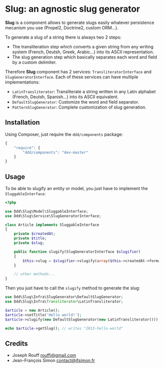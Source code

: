 Slug: an agnostic slug generator
================================

**Slug** is a component allows to generate slugs easily whatever persistence
mecanism you use (Propel2, Doctrine2, custom ORM...).

To generate a slug of a string there is always two 2 steps:

- The transliteration step which converts a given string from any writing system
  (French, Deutsh, Greek, Arabic...) into its ASCII representation.
- The slug generation step which basically separates each word and field by a custom delimiter.

Therefore **Slug** component has 2 services: `TransliteratorInterface` and `SlugGeneratorInterface`. Each of these services
can have multiple implementations:

- `LatinTransliterator`: Transliterate a string written in any Latin
  alphabet (French, Deutsh, Spanish...) into its ASCII equivalent.
- `DefaultSlugGenerator`: Customize the word and field separator.
- `PatternSlugGenerator`: Complete customization of slug generation.

Installation
------------

Using Composer, just require the `ddd/components` package:

``` javascript
{
    "require": {
        "ddd/components": "dev-master"
    }
}
```

Usage
-----

To be able to slugify an entity or model, you just have to implement the `SluggableInterface`:

``` php
<?php

use Ddd\Slug\Model\SluggableInterface;
use Ddd\Slug\Service\SlugGeneratorInterface;

class Article implements SluggableInterface
{
    private $createdAt;
    private $title;
    private $slug;

    public function slugify(SlugGeneratorInterface $slugifier)
    {
        $this->slug = $slugifier->slugify(array($this->createdAt->format('Y'), $this->title));
    }

    // other methods...
}
```

Then you just have to call the `slugify` method to generate the slug:

``` php
use Ddd\Slug\Infra\SlugGenerator\DefaultSlugGenerator;
use Ddd\Slug\Infra\Transliterator\LatinTransliterator;

$article = new Article();
$article->setTitle('Hello world!');
$article->slugify(new DefaultSlugGenerator(new LatinTransliterator()));

echo $article->getSlug(); // writes "2013-hello-world"
```

Credits
-------

- Joseph Rouff <rouffj@gmail.com>
- Jean-François Simon <contact@jfsimon.fr>
